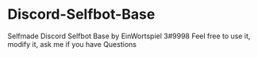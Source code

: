 # Discord-Selfbot-Base
Selfmade Discord Selfbot Base by EinWortspiel 3#9998
Feel free to use it, modify it, ask me if you have Questions
